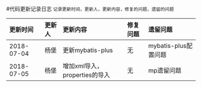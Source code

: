 #代码更新记录日志
`记录更新时间，更新人，更新内容，修复的问题，遗留的问题`

|更新时间  |更新人 |更新内容|修复问题|遗留问题|
|:------ |:-----|:------|:-----|:-----|
|2018-07-04|杨堡|更新mybatis-plus|无|mybatis-plus配置问题|
|2018-07-05|杨堡|增加xml导入，properties的导入|无|mp遗留问题|